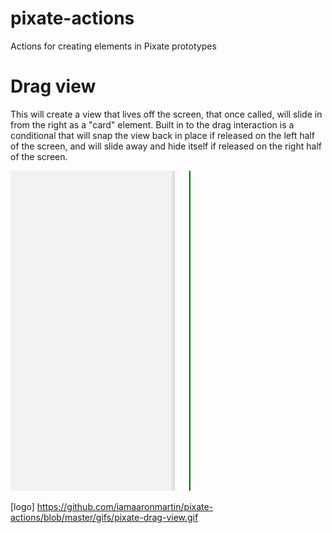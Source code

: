 # pixate-actions
Actions for creating elements in Pixate prototypes

# Drag view
This will create a view that lives off the screen, that once called, will slide in from the right as a "card" element. Built in to the drag interaction is a conditional that will snap the view back in place if released on the left half of the screen, and will slide away and hide itself if released on the right half of the screen.

![alt text](https://github.com/iamaaronmartin/pixate-actions/blob/master/gifs/pixate-drag-view.gif "Drag view")

[logo] https://github.com/iamaaronmartin/pixate-actions/blob/master/gifs/pixate-drag-view.gif